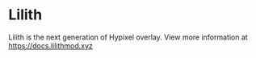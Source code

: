 # Lilith
Lilith is the next generation of Hypixel overlay. View more information at https://docs.lilithmod.xyz
